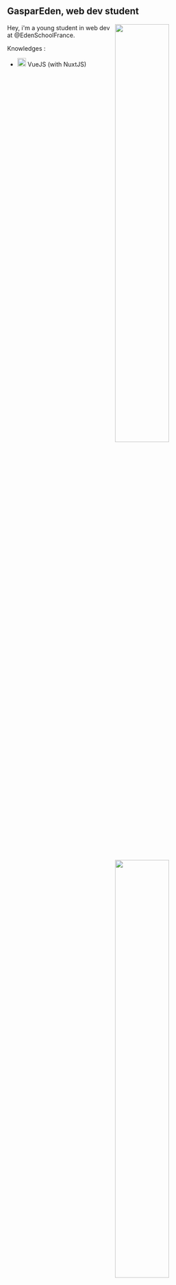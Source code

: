 <h2>GasparEden, web dev student</h2>

<img width="50%" align="right" src="https://github-readme-stats.vercel.app/api?username=GasparEden&count_private=true&show_icons=true&theme=dark&hide_border=true&include_all_commits=true"/>
<img width="50%" align="right" src="https://github-readme-stats.vercel.app/api/top-langs/?username=eggsy&theme=dark&hide_border=true&layout=compact">

Hey, i'm a young student in web dev at @EdenSchoolFrance.

Knowledges :
  - <img height="20" src="https://upload.wikimedia.org/wikipedia/commons/thumb/9/95/Vue.js_Logo_2.svg/1184px-Vue.js_Logo_2.svg.png"> VueJS (with NuxtJS)
